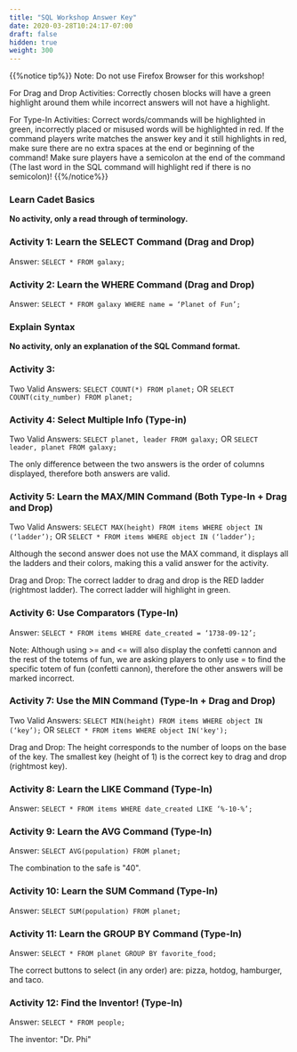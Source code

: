 ```yaml
---
title: "SQL Workshop Answer Key"
date: 2020-03-28T10:24:17-07:00
draft: false
hidden: true
weight: 300
---
```

{{%notice tip%}}
Note: Do not use Firefox Browser for this workshop!

For Drag and Drop Activities: Correctly chosen blocks will have a green highlight around them while incorrect answers will not have a highlight.

For Type-In Activities: Correct words/commands will be highlighted in green, incorrectly placed or misused words will be highlighted in red. If the command players write matches the answer key and it still highlights in red, make sure there are no extra spaces at the end or beginning of the command! Make sure players have a semicolon at the end of the command (The last word in the SQL command will highlight red if there is no semicolon)!
{{%/notice%}}

### Learn Cadet Basics
**No activity, only a read through of terminology.**

### Activity 1: Learn the SELECT Command (Drag and Drop)
Answer: `SELECT * FROM galaxy;`

### Activity 2: Learn the WHERE Command (Drag and Drop)
Answer: `SELECT * FROM galaxy WHERE name = ‘Planet of Fun’;`

### Explain Syntax
**No activity, only an explanation of the SQL Command format.**

### Activity 3: 
Two Valid Answers:
`SELECT COUNT(*) FROM planet;` OR `SELECT COUNT(city_number) FROM planet;`

### Activity 4: Select Multiple Info (Type-in)
Two Valid Answers: `SELECT planet, leader FROM galaxy;` OR `SELECT leader, planet FROM galaxy;`

The only difference between the two answers is the order of columns displayed, therefore both answers are valid.

### Activity 5: Learn the MAX/MIN Command (Both Type-In + Drag and Drop)
Two Valid Answers: `SELECT MAX(height) FROM items WHERE object IN (‘ladder’);` OR `SELECT * FROM items WHERE object IN (‘ladder’);`

Although the second answer does not use the MAX command, it displays all the ladders and their colors, making this a valid answer for the activity.

Drag and Drop: The correct ladder to drag and drop is the RED ladder (rightmost ladder). The correct ladder will highlight in green.

### Activity 6: Use Comparators (Type-In)
Answer: `SELECT * FROM items WHERE date_created = ‘1738-09-12’;`

Note: Although using >= and <= will also display the confetti cannon and the rest of the totems of fun, we are asking players to only use = to find the specific totem of fun (confetti cannon), therefore the other answers will be marked incorrect.

### Activity 7: Use the MIN Command (Type-In + Drag and Drop)
Two Valid Answers: `SELECT MIN(height) FROM items WHERE object IN (‘key’);` OR `SELECT * FROM items WHERE object IN('key');`

Drag and Drop: The height corresponds to the number of loops on the base of the key. The smallest key (height of 1) is the correct key to drag and drop (rightmost key).

### Activity 8: Learn the LIKE Command (Type-In)
Answer: `SELECT * FROM items WHERE date_created LIKE ‘%-10-%’;`

### Activity 9: Learn the AVG Command (Type-In)
Answer: `SELECT AVG(population) FROM planet;`

The combination to the safe is "40".

### Activity 10: Learn the SUM Command (Type-In)
Answer: `SELECT SUM(population) FROM planet;`

### Activity 11: Learn the GROUP BY Command (Type-In)
Answer: `SELECT * FROM planet GROUP BY favorite_food;`

The correct buttons to select (in any order) are: pizza, hotdog, hamburger, and taco.

### Activity 12: Find the Inventor! (Type-In)
Answer: `SELECT * FROM people;`

The inventor: "Dr. Phi"

